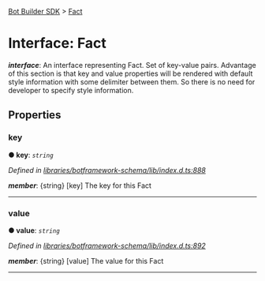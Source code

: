 [Bot Builder SDK](../README.md) > [Fact](../interfaces/botbuilder.fact.md)



# Interface: Fact

*__interface__*: An interface representing Fact. Set of key-value pairs. Advantage of this section is that key and value properties will be rendered with default style information with some delimiter between them. So there is no need for developer to specify style information.



## Properties
<a id="key"></a>

###  key

**●  key**:  *`string`* 

*Defined in [libraries/botframework-schema/lib/index.d.ts:888](https://github.com/Microsoft/botbuilder-js/blob/f596b7c/libraries/botframework-schema/lib/index.d.ts#L888)*


*__member__*: {string} [key] The key for this Fact





___

<a id="value"></a>

###  value

**●  value**:  *`string`* 

*Defined in [libraries/botframework-schema/lib/index.d.ts:892](https://github.com/Microsoft/botbuilder-js/blob/f596b7c/libraries/botframework-schema/lib/index.d.ts#L892)*


*__member__*: {string} [value] The value for this Fact





___


